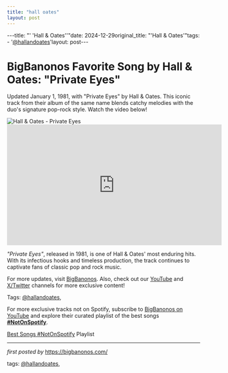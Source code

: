 ```yaml
---
title: "hall oates"
layout: post
---
```

---title: "' 'Hall & Oates''"date: 2024-12-29original_title: "'Hall & Oates'"tags:  - '[@hallandoates](/tags/hallandoates/)'layout: post---<!-- Title of the Post --><h1 >BigBanonos Favorite Song by Hall & Oates: "Private Eyes"</h1> <!-- Introductory Text --><p >Updated January 1, 1981, with "Private Eyes" by Hall & Oates. This iconic track from their album of the same name blends catchy melodies with the duo's signature pop-rock style. Watch the video below!</p> <!-- Featured Image --><div > <img src="https://thisis-images.spotifycdn.com/37i9dQZF1DZ06evO4danDO-default.jpg" alt="Hall & Oates - Private Eyes" /></div> <!-- YouTube Video Embed --><div > <iframe width="560" height="315" src="http://www.youtube.com/embed/anLfoy2XsFw" frameborder="0" allowfullscreen></iframe></div> <!-- Song Information --><div > <p><em>"Private Eyes"</em>, released in 1981, is one of Hall & Oates' most enduring hits. With its infectious hooks and timeless production, the track continues to captivate fans of classic pop and rock music.</p></div> <!-- Footer Links --><div > <p>For more updates, visit <a href="https://bigbanonos.com/" target="_blank">BigBanonos</a>. Also, check out our <a href="https://www.youtube.com/[@BigBanonos](/tags/BigBanonos/)" target="_blank">YouTube</a> and <a href="https://x.com/bigbanonos" target="_blank">X/Twitter</a> channels for more exclusive content!</p></div> <!-- Tags --><p >Tags: [@hallandoates](/tags/hallandoates/),</p><!--Subscribe and Playlist Links--><div>    <p>For more exclusive tracks not on Spotify, subscribe to <a href="https://www.youtube.com/[@BigBanonos](/tags/BigBanonos/)" target="_blank">BigBanonos on YouTube</a> and explore their curated playlist of the best songs <strong>[#NotOnSpotify](/tags/NotOnSpotify/)</strong>.</p>    <p><a href="https://www.youtube.com/playlist?list=PLtuNtuTatqI0kFahUCbtbfenC_ET5O_tr" target="_blank">Best Songs [#NotOnSpotify](/tags/NotOnSpotify/) Playlist<br /></a></p></div><hr /><p><em>first posted by</em> <a href="https://bigbanonos.com/" rel="noopener" target="_new">https://bigbanonos.com/</a></p><p>tags: [@hallandoates](/tags/hallandoates/),</p>